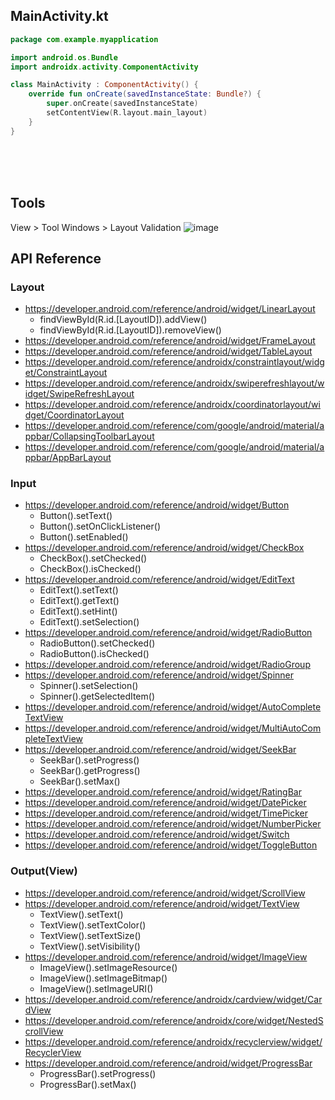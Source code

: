 ## MainActivity.kt
```kotlin
package com.example.myapplication

import android.os.Bundle
import androidx.activity.ComponentActivity

class MainActivity : ComponentActivity() {
    override fun onCreate(savedInstanceState: Bundle?) {
        super.onCreate(savedInstanceState)
        setContentView(R.layout.main_layout)
    }
}
```

<br><br><br>

## Tools
View > Tool Windows > Layout Validation
![image](https://github.com/user-attachments/assets/f616a8ff-dc9b-4bad-ad8d-e1f3782fc288)


## API Reference

### Layout
- https://developer.android.com/reference/android/widget/LinearLayout
    - findViewById<LinearLayout>(R.id.[LayoutID]).addView()
    - findViewById<LinearLayout>(R.id.[LayoutID]).removeView()
- https://developer.android.com/reference/android/widget/FrameLayout
- https://developer.android.com/reference/android/widget/TableLayout
- https://developer.android.com/reference/androidx/constraintlayout/widget/ConstraintLayout
- https://developer.android.com/reference/androidx/swiperefreshlayout/widget/SwipeRefreshLayout
- https://developer.android.com/reference/androidx/coordinatorlayout/widget/CoordinatorLayout
- https://developer.android.com/reference/com/google/android/material/appbar/CollapsingToolbarLayout
- https://developer.android.com/reference/com/google/android/material/appbar/AppBarLayout

### Input
- https://developer.android.com/reference/android/widget/Button
    - Button().setText()
    - Button().setOnClickListener()
    - Button().setEnabled()
- https://developer.android.com/reference/android/widget/CheckBox
    - CheckBox().setChecked()
    - CheckBox().isChecked()
- https://developer.android.com/reference/android/widget/EditText
    - EditText().setText()
    - EditText().getText()
    - EditText().setHint()
    - EditText().setSelection()
- https://developer.android.com/reference/android/widget/RadioButton
    - RadioButton().setChecked()
    - RadioButton().isChecked()
- https://developer.android.com/reference/android/widget/RadioGroup
- https://developer.android.com/reference/android/widget/Spinner
    - Spinner().setSelection()
    - Spinner().getSelectedItem()
- https://developer.android.com/reference/android/widget/AutoCompleteTextView
- https://developer.android.com/reference/android/widget/MultiAutoCompleteTextView
- https://developer.android.com/reference/android/widget/SeekBar
    - SeekBar().setProgress()
    - SeekBar().getProgress()
    - SeekBar().setMax() 
- https://developer.android.com/reference/android/widget/RatingBar
- https://developer.android.com/reference/android/widget/DatePicker
- https://developer.android.com/reference/android/widget/TimePicker
- https://developer.android.com/reference/android/widget/NumberPicker
- https://developer.android.com/reference/android/widget/Switch
- https://developer.android.com/reference/android/widget/ToggleButton

### Output(View)
- https://developer.android.com/reference/android/widget/ScrollView
- https://developer.android.com/reference/android/widget/TextView
    - TextView().setText()
    - TextView().setTextColor()
    - TextView().setTextSize()
    - TextView().setVisibility()
- https://developer.android.com/reference/android/widget/ImageView
    - ImageView().setImageResource()
    - ImageView().setImageBitmap()
    - ImageView().setImageURI()
- https://developer.android.com/reference/androidx/cardview/widget/CardView
- https://developer.android.com/reference/androidx/core/widget/NestedScrollView
- https://developer.android.com/reference/androidx/recyclerview/widget/RecyclerView
- https://developer.android.com/reference/android/widget/ProgressBar
    - ProgressBar().setProgress()
    - ProgressBar().setMax()

